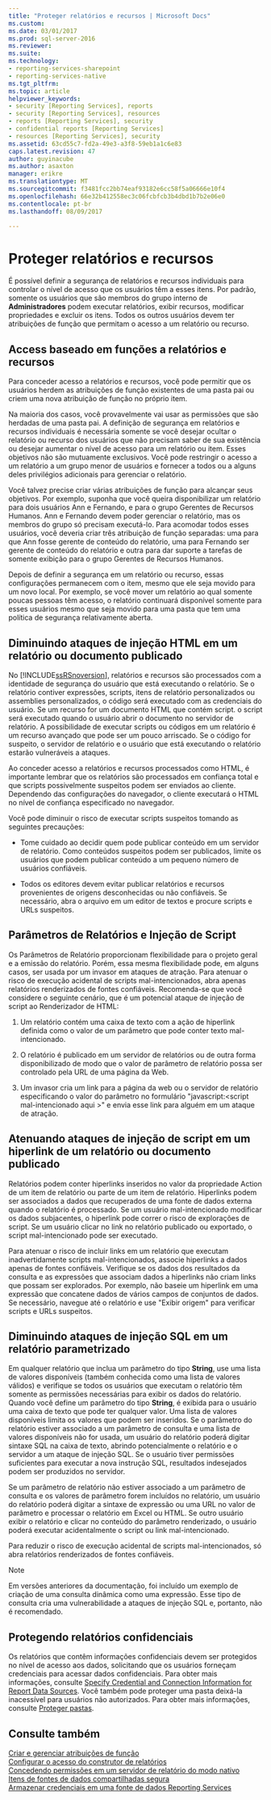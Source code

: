 ```yaml
---
title: "Proteger relatórios e recursos | Microsoft Docs"
ms.custom: 
ms.date: 03/01/2017
ms.prod: sql-server-2016
ms.reviewer: 
ms.suite: 
ms.technology:
- reporting-services-sharepoint
- reporting-services-native
ms.tgt_pltfrm: 
ms.topic: article
helpviewer_keywords:
- security [Reporting Services], reports
- security [Reporting Services], resources
- reports [Reporting Services], security
- confidential reports [Reporting Services]
- resources [Reporting Services], security
ms.assetid: 63cd55c7-fd2a-49e3-a3f8-59eb1a1c6e83
caps.latest.revision: 47
author: guyinacube
ms.author: asaxton
manager: erikre
ms.translationtype: MT
ms.sourcegitcommit: f3481fcc2bb74eaf93182e6cc58f5a06666e10f4
ms.openlocfilehash: 66e32b412558ec3c06fcbfcb3b4dbd1b7b2e06e0
ms.contentlocale: pt-br
ms.lasthandoff: 08/09/2017

---
```

# <a name="secure-reports-and-resources"></a>Proteger relatórios e recursos
  É possível definir a segurança de relatórios e recursos individuais para controlar o nível de acesso que os usuários têm a esses itens. Por padrão, somente os usuários que são membros do grupo interno de **Administradores** podem executar relatórios, exibir recursos, modificar propriedades e excluir os itens. Todos os outros usuários devem ter atribuições de função que permitam o acesso a um relatório ou recurso.  
  
## <a name="role-based-access-to-reports-and-resources"></a>Access baseado em funções a relatórios e recursos  
 Para conceder acesso a relatórios e recursos, você pode permitir que os usuários herdem as atribuições de função existentes de uma pasta pai ou criem uma nova atribuição de função no próprio item.  
  
 Na maioria dos casos, você provavelmente vai usar as permissões que são herdadas de uma pasta pai. A definição de segurança em relatórios e recursos individuais é necessária somente se você desejar ocultar o relatório ou recurso dos usuários que não precisam saber de sua existência ou desejar aumentar o nível de acesso para um relatório ou item. Esses objetivos não são mutuamente exclusivos. Você pode restringir o acesso a um relatório a um grupo menor de usuários e fornecer a todos ou a alguns deles privilégios adicionais para gerenciar o relatório.  
  
 Você talvez precise criar várias atribuições de função para alcançar seus objetivos. Por exemplo, suponha que você queira disponibilizar um relatório para dois usuários Ann e Fernando, e para o grupo Gerentes de Recursos Humanos. Ann e Fernando devem poder gerenciar o relatório, mas os membros do grupo só precisam executá-lo. Para acomodar todos esses usuários, você deveria criar três atribuição de função separadas: uma para que Ann fosse gerente de conteúdo do relatório, uma para Fernando ser gerente de conteúdo do relatório e outra para dar suporte a tarefas de somente exibição para o grupo Gerentes de Recursos Humanos.  
  
 Depois de definir a segurança em um relatório ou recurso, essas configurações permanecem com o item, mesmo que ele seja movido para um novo local. Por exemplo, se você mover um relatório ao qual somente poucas pessoas têm acesso, o relatório continuará disponível somente para esses usuários mesmo que seja movido para uma pasta que tem uma política de segurança relativamente aberta.  
  
## <a name="mitigating-html-injection-attacks-in-a-published-report-or-document"></a>Diminuindo ataques de injeção HTML em um relatório ou documento publicado  
 No [!INCLUDE[ssRSnoversion](../../includes/ssrsnoversion-md.md)], relatórios e recursos são processados com a identidade de segurança do usuário que está executando o relatório. Se o relatório contiver expressões, scripts, itens de relatório personalizados ou assemblies personalizados, o código será executado com as credenciais do usuário. Se um recurso for um documento HTML que contém script. o script será executado quando o usuário abrir o documento no servidor de relatório. A possibilidade de executar scripts ou códigos em um relatório é um recurso avançado que pode ser um pouco arriscado. Se o código for suspeito, o servidor de relatório e o usuário que está executando o relatório estarão vulneráveis a ataques.  
  
 Ao conceder acesso a relatórios e recursos processados como HTML, é importante lembrar que os relatórios são processados em confiança total e que scripts possivelmente suspeitos podem ser enviados ao cliente. Dependendo das configurações do navegador, o cliente executará o HTML no nível de confiança especificado no navegador.  
  
 Você pode diminuir o risco de executar scripts suspeitos tomando as seguintes precauções:  
  
-   Tome cuidado ao decidir quem pode publicar conteúdo em um servidor de relatório. Como conteúdos suspeitos podem ser publicados, limite os usuários que podem publicar conteúdo a um pequeno número de usuários confiáveis.  
  
-   Todos os editores devem evitar publicar relatórios e recursos provenientes de origens desconhecidas ou não confiáveis. Se necessário, abra o arquivo em um editor de textos e procure scripts e URLs suspeitos.  
  
## <a name="report-parameters-and-script-injection"></a>Parâmetros de Relatórios e Injeção de Script  
 Os Parâmetros de Relatório proporcionam flexibilidade para o projeto geral e a emissão do relatório. Porém, essa mesma flexibilidade pode, em alguns casos, ser usada por um invasor em ataques de atração. Para atenuar o risco de execução acidental de scripts mal-intencionados, abra apenas relatórios renderizados de fontes confiáveis. Recomenda-se que você considere o seguinte cenário, que é um potencial ataque de injeção de script ao Renderizador de HTML:  
  
1.  Um relatório contém uma caixa de texto com a ação de hiperlink definida como o valor de um parâmetro que pode conter texto mal-intencionado.  
  
2.  O relatório é publicado em um servidor de relatórios ou de outra forma disponibilizado de modo que o valor de parâmetro de relatório possa ser controlado pela URL de uma página da Web.  
  
3.  Um invasor cria um link para a página da web ou o servidor de relatório especificando o valor do parâmetro no formulário "javascript:\<script mal-intencionado aqui >" e envia esse link para alguém em um ataque de atração.  
  
## <a name="mitigating-script-injection-attacks-in-a-hyperlink-in-a-published-report-or-document"></a>Atenuando ataques de injeção de script em um hiperlink de um relatório ou documento publicado  
 Relatórios podem conter hiperlinks inseridos no valor da propriedade Action de um item de relatório ou parte de um item de relatório. Hiperlinks podem ser associados a dados que recuperados de uma fonte de dados externa quando o relatório é processado. Se um usuário mal-intencionado modificar os dados subjacentes, o hiperlink pode correr o risco de explorações de script. Se um usuário clicar no link no relatório publicado ou exportado, o script mal-intencionado pode ser executado.  
  
 Para atenuar o risco de incluir links em um relatório que executam inadvertidamente scripts mal-intencionados, associe hiperlinks a dados apenas de fontes confiáveis. Verifique se os dados dos resultados da consulta e as expressões que associam dados a hiperlinks não criam links que possam ser explorados. Por exemplo, não baseie um hiperlink em uma expressão que concatene dados de vários campos de conjuntos de dados. Se necessário, navegue até o relatório e use "Exibir origem" para verificar scripts e URLs suspeitos.  
  
## <a name="mitigating-sql-injection-attacks-in-a-parameterized-report"></a>Diminuindo ataques de injeção SQL em um relatório parametrizado  
 Em qualquer relatório que inclua um parâmetro do tipo **String**, use uma lista de valores disponíveis (também conhecida como uma lista de valores válidos) e verifique se todos os usuários que executam o relatório têm somente as permissões necessárias para exibir os dados do relatório. Quando você define um parâmetro do tipo **String**, é exibida para o usuário uma caixa de texto que pode ter qualquer valor. Uma lista de valores disponíveis limita os valores que podem ser inseridos. Se o parâmetro do relatório estiver associado a um parâmetro de consulta e uma lista de valores disponíveis não for usada, um usuário do relatório poderá digitar sintaxe SQL na caixa de texto, abrindo potencialmente o relatório e o servidor a um ataque de injeção SQL. Se o usuário tiver permissões suficientes para executar a nova instrução SQL, resultados indesejados podem ser produzidos no servidor.  
  
 Se um parâmetro de relatório não estiver associado a um parâmetro de consulta e os valores de parâmetro forem incluídos no relatório, um usuário do relatório poderá digitar a sintaxe de expressão ou uma URL no valor de parâmetro e processar o relatório em Excel ou HTML. Se outro usuário exibir o relatório e clicar no conteúdo do parâmetro renderizado, o usuário poderá executar acidentalmente o script ou link mal-intencionado.  
  
 Para reduzir o risco de execução acidental de scripts mal-intencionados, só abra relatórios renderizados de fontes confiáveis.  
  
> [!NOTE]  
>  Em versões anteriores da documentação, foi incluído um exemplo de criação de uma consulta dinâmica como uma expressão. Esse tipo de consulta cria uma vulnerabilidade a ataques de injeção SQL e, portanto, não é recomendado.  
  
## <a name="securing-confidential-reports"></a>Protegendo relatórios confidenciais  
 Os relatórios que contêm informações confidenciais devem ser protegidos no nível de acesso aos dados, solicitando que os usuários forneçam credenciais para acessar dados confidenciais. Para obter mais informações, consulte [Specify Credential and Connection Information for Report Data Sources](../../reporting-services/report-data/specify-credential-and-connection-information-for-report-data-sources.md). Você também pode proteger uma pasta deixá-la inacessível para usuários não autorizados. Para obter mais informações, consulte [Proteger pastas](../../reporting-services/security/secure-folders.md).  
  
## <a name="see-also"></a>Consulte também  
 [Criar e gerenciar atribuições de função](../../reporting-services/security/create-and-manage-role-assignments.md)   
 [Configurar o acesso do construtor de relatórios](../../reporting-services/report-server/configure-report-builder-access.md)   
 [Concedendo permissões em um servidor de relatório do modo nativo](../../reporting-services/security/granting-permissions-on-a-native-mode-report-server.md)   
 [Itens de fontes de dados compartilhadas segura](../../reporting-services/security/secure-shared-data-source-items.md)   
 [Armazenar credenciais em uma fonte de dados Reporting Services](../../reporting-services/report-data/store-credentials-in-a-reporting-services-data-source.md)  
  
  
